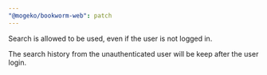 ```yaml
---
"@mogeko/bookworm-web": patch
---
```


Search is allowed to be used, even if the user is not logged in.

The search history from the unauthenticated user will be keep after the user login.
